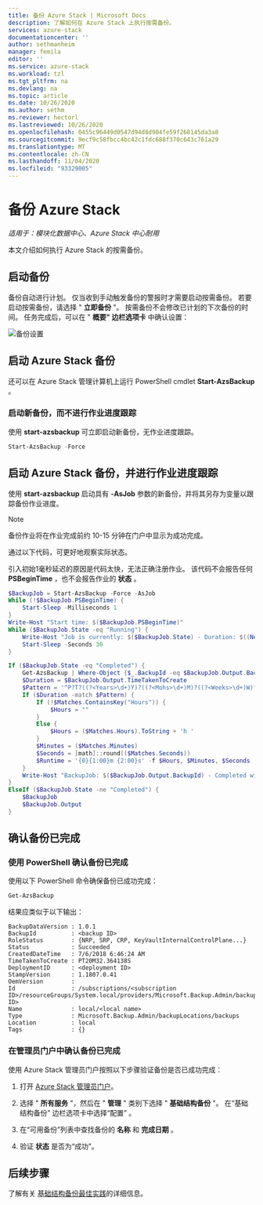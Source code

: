 ```yaml
---
title: 备份 Azure Stack | Microsoft Docs
description: 了解如何在 Azure Stack 上执行按需备份。
services: azure-stack
documentationcenter: ''
author: sethmanheim
manager: femila
editor: ''
ms.service: azure-stack
ms.workload: tzl
ms.tgt_pltfrm: na
ms.devlang: na
ms.topic: article
ms.date: 10/26/2020
ms.author: sethm
ms.reviewer: hectorl
ms.lastreviewed: 10/26/2020
ms.openlocfilehash: 0455c96449d0547d94d8d904fe59f268145da3a8
ms.sourcegitcommit: 9ecf9c58fbcc4bc42c1fdc688f370c643c761a29
ms.translationtype: MT
ms.contentlocale: zh-CN
ms.lasthandoff: 11/04/2020
ms.locfileid: "93329005"
---
```

# <a name="back-up-azure-stack"></a>备份 Azure Stack

*适用于：模块化数据中心、Azure Stack 中心耐用*

本文介绍如何执行 Azure Stack 的按需备份。

## <a name="start-backup"></a>启动备份

备份自动进行计划。 仅当收到手动触发备份的警报时才需要启动按需备份。 若要启动按需备份，请选择 " **立即备份** "。 按需备份不会修改已计划的下次备份的时间。 任务完成后，可以在 " **概要" 边栏选项卡** 中确认设置：

![备份设置](media/azure-stack-backup-back-up-azure-stack-tzl/on-demand-backup.png)

## <a name="start-azure-stack-backup"></a>启动 Azure Stack 备份

还可以在 Azure Stack 管理计算机上运行 PowerShell cmdlet **Start-AzsBackup** 。

### <a name="start-a-new-backup-without-job-progress-tracking"></a>启动新备份，而不进行作业进度跟踪

使用 **start-azsbackup** 可立即启动新备份，无作业进度跟踪。

```powershell
Start-AzsBackup -Force
```

## <a name="start-azure-stack-backup-with-job-progress-tracking"></a>启动 Azure Stack 备份，并进行作业进度跟踪

使用 **start-azsbackup** 启动具有 **-AsJob** 参数的新备份，并将其另存为变量以跟踪备份作业进度。

> [!NOTE]
> 备份作业将在作业完成前约 10-15 分钟在门户中显示为成功完成。
>
> 通过以下代码，可更好地观察实际状态。

引入初始1毫秒延迟的原因是代码太快，无法正确注册作业。 该代码不会报告任何 **PSBeginTime** ，也不会报告作业的 **状态** 。

```powershell
$BackupJob = Start-AzsBackup -Force -AsJob
While (!$BackupJob.PSBeginTime) {
    Start-Sleep -Milliseconds 1
}
Write-Host "Start time: $($BackupJob.PSBeginTime)"
While ($BackupJob.State -eq "Running") {
    Write-Host "Job is currently: $($BackupJob.State) - Duration: $((New-TimeSpan -Start ($BackupJob.PSBeginTime) -End (Get-Date)).ToString().Split(".")[0])"
    Start-Sleep -Seconds 30
}

If ($BackupJob.State -eq "Completed") {
    Get-AzsBackup | Where-Object {$_.BackupId -eq $BackupJob.Output.BackupId}
    $Duration = $BackupJob.Output.TimeTakenToCreate
    $Pattern = '^P?T?((?<Years>\d+)Y)?((?<Mohs>\d+)M)?((?<Weeks>\d+)W)?((?<Days>\d+)D)?(T((?<Hours>\d+)H)?((?<Minutes>\d+)M)?((?<Seconds>\d*(\.)?\d*)S)?)$'
    If ($Duration -match $Pattern) {
        If (!$Matches.ContainsKey("Hours")) {
            $Hours = ""
        } 
        Else {
            $Hours = ($Matches.Hours).ToString + 'h '
        }
        $Minutes = ($Matches.Minutes)
        $Seconds = [math]::round(($Matches.Seconds))
        $Runtime = '{0}{1:00}m {2:00}s' -f $Hours, $Minutes, $Seconds
    }
    Write-Host "BackupJob: $($BackupJob.Output.BackupId) - Completed with Status: $($BackupJob.Output.Status) - It took: $($Runtime) to run" -ForegroundColor Green
}
ElseIf ($BackupJob.State -ne "Completed") {
    $BackupJob
    $BackupJob.Output
}
```

## <a name="confirm-backup-has-completed"></a>确认备份已完成

### <a name="confirm-backup-has-completed-using-powershell"></a>使用 PowerShell 确认备份已完成

使用以下 PowerShell 命令确保备份已成功完成：

```powershell
Get-AzsBackup
```

结果应类似于以下输出：

```shell
BackupDataVersion : 1.0.1
BackupId          : <backup ID>
RoleStatus        : {NRP, SRP, CRP, KeyVaultInternalControlPlane...}
Status            : Succeeded
CreatedDateTime   : 7/6/2018 6:46:24 AM
TimeTakenToCreate : PT20M32.364138S
DeploymentID      : <deployment ID>
StampVersion      : 1.1807.0.41
OemVersion        : 
Id                : /subscriptions/<subscription ID>/resourceGroups/System.local/providers/Microsoft.Backup.Admin/backupLocations/local/backups/<backup ID>
Name              : local/<local name>
Type              : Microsoft.Backup.Admin/backupLocations/backups
Location          : local
Tags              : {}
```

### <a name="confirm-backup-has-completed-in-the-administrator-portal"></a>在管理员门户中确认备份已完成

使用 Azure Stack 管理员门户按照以下步骤验证备份是否已成功完成：

1. 打开 [Azure Stack 管理员门户](../../operator/azure-stack-manage-portals.md)。

2. 选择 " **所有服务** "，然后在 " **管理** " 类别下选择 " **基础结构备份** "。 在“基础结构备份”  边栏选项卡中选择“配置”  。

3. 在“可用备份”列表中查找备份的 **名称** 和 **完成日期** 。

4. 验证 **状态** 是否为“成功”。

## <a name="next-steps"></a>后续步骤

了解有关 [基础结构备份最佳实践](azure-stack-backup-best-practices-tzl.md)的详细信息。
